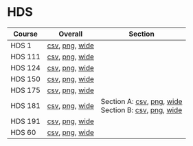 # HDS

| Course | Overall | Section |
| ------ | ------- | ------- |
| HDS 1 | [csv](https://github.com/UCSD-Historical-Enrollment-Data/2025Fall/blob/main/overall/HDS%201.csv), [png](https://raw.githubusercontent.com/UCSD-Historical-Enrollment-Data/2025Fall/main/plot_overall/HDS%201.png), [wide](https://raw.githubusercontent.com/UCSD-Historical-Enrollment-Data/2025Fall/main/plot_overall_wide/HDS%201.png) |  |
| HDS 111 | [csv](https://github.com/UCSD-Historical-Enrollment-Data/2025Fall/blob/main/overall/HDS%20111.csv), [png](https://raw.githubusercontent.com/UCSD-Historical-Enrollment-Data/2025Fall/main/plot_overall/HDS%20111.png), [wide](https://raw.githubusercontent.com/UCSD-Historical-Enrollment-Data/2025Fall/main/plot_overall_wide/HDS%20111.png) |  |
| HDS 124 | [csv](https://github.com/UCSD-Historical-Enrollment-Data/2025Fall/blob/main/overall/HDS%20124.csv), [png](https://raw.githubusercontent.com/UCSD-Historical-Enrollment-Data/2025Fall/main/plot_overall/HDS%20124.png), [wide](https://raw.githubusercontent.com/UCSD-Historical-Enrollment-Data/2025Fall/main/plot_overall_wide/HDS%20124.png) |  |
| HDS 150 | [csv](https://github.com/UCSD-Historical-Enrollment-Data/2025Fall/blob/main/overall/HDS%20150.csv), [png](https://raw.githubusercontent.com/UCSD-Historical-Enrollment-Data/2025Fall/main/plot_overall/HDS%20150.png), [wide](https://raw.githubusercontent.com/UCSD-Historical-Enrollment-Data/2025Fall/main/plot_overall_wide/HDS%20150.png) |  |
| HDS 175 | [csv](https://github.com/UCSD-Historical-Enrollment-Data/2025Fall/blob/main/overall/HDS%20175.csv), [png](https://raw.githubusercontent.com/UCSD-Historical-Enrollment-Data/2025Fall/main/plot_overall/HDS%20175.png), [wide](https://raw.githubusercontent.com/UCSD-Historical-Enrollment-Data/2025Fall/main/plot_overall_wide/HDS%20175.png) |  |
| HDS 181 | [csv](https://github.com/UCSD-Historical-Enrollment-Data/2025Fall/blob/main/overall/HDS%20181.csv), [png](https://raw.githubusercontent.com/UCSD-Historical-Enrollment-Data/2025Fall/main/plot_overall/HDS%20181.png), [wide](https://raw.githubusercontent.com/UCSD-Historical-Enrollment-Data/2025Fall/main/plot_overall_wide/HDS%20181.png) | Section A: [csv](https://github.com/UCSD-Historical-Enrollment-Data/2025Fall/blob/main/section/HDS%20181_A.csv), [png](https://raw.githubusercontent.com/UCSD-Historical-Enrollment-Data/2025Fall/main/plot_section/HDS%20181_A.png), [wide](https://raw.githubusercontent.com/UCSD-Historical-Enrollment-Data/2025Fall/main/plot_section_wide/HDS%20181_A.png)<br>Section B: [csv](https://github.com/UCSD-Historical-Enrollment-Data/2025Fall/blob/main/section/HDS%20181_B.csv), [png](https://raw.githubusercontent.com/UCSD-Historical-Enrollment-Data/2025Fall/main/plot_section/HDS%20181_B.png), [wide](https://raw.githubusercontent.com/UCSD-Historical-Enrollment-Data/2025Fall/main/plot_section_wide/HDS%20181_B.png) |
| HDS 191 | [csv](https://github.com/UCSD-Historical-Enrollment-Data/2025Fall/blob/main/overall/HDS%20191.csv), [png](https://raw.githubusercontent.com/UCSD-Historical-Enrollment-Data/2025Fall/main/plot_overall/HDS%20191.png), [wide](https://raw.githubusercontent.com/UCSD-Historical-Enrollment-Data/2025Fall/main/plot_overall_wide/HDS%20191.png) |  |
| HDS 60 | [csv](https://github.com/UCSD-Historical-Enrollment-Data/2025Fall/blob/main/overall/HDS%2060.csv), [png](https://raw.githubusercontent.com/UCSD-Historical-Enrollment-Data/2025Fall/main/plot_overall/HDS%2060.png), [wide](https://raw.githubusercontent.com/UCSD-Historical-Enrollment-Data/2025Fall/main/plot_overall_wide/HDS%2060.png) |  |
